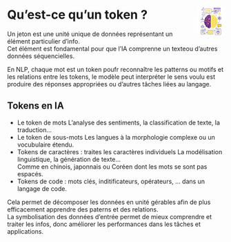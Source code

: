 # **Qu’est-ce qu’un token ?**<a href="../../"><img src="../../../assets/images/atomicAi.png" alt="Les intelligences artificielles" align="right" height="64px"></a>
Un jeton est une unité unique de données représentant un élément particulier d’info.  
Cet élément est fondamental pour que l’IA comprenne un texteou d’autres données séquencielles.

En NLP, chaque mot est un token poufr reconnaître les patterns ou motifs et les relations entre les tokens, le modèle peut interpréter le sens voulu est produire des réponses appropriées ou d’autres tâches liées au langage.
## **Tokens en IA**
* Le token de mots
  L’analyse des sentiments, la classification de texte, la traduction…
* Le token de sous-mots
  Les langues à la morphologie complexe ou un vocubulaire étendu.
* Tokens de caractères : traites les caractères individuels
  La modélisation linguistique, la génération de texte…  
  Comme en chinois, japonnais ou Coréen dont les mots se sont pas espacés.
* Tokens de code : mots clés, inditificateurs, opérateurs, … dans un langage de code.

Cela permet de décomposer les données en unité gérables afin de plus efficacement apprendre des paterns et des relations.  
La symbolisation des données d’entrée permet de mieux comprendre et traiter les infos, donc améliorer les performances dans les tâches et applications.